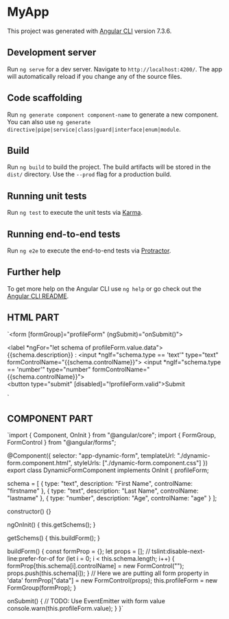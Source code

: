 # MyApp

This project was generated with [Angular CLI](https://github.com/angular/angular-cli) version 7.3.6.

## Development server

Run `ng serve` for a dev server. Navigate to `http://localhost:4200/`. The app will automatically reload if you change any of the source files.

## Code scaffolding

Run `ng generate component component-name` to generate a new component. You can also use `ng generate directive|pipe|service|class|guard|interface|enum|module`.

## Build

Run `ng build` to build the project. The build artifacts will be stored in the `dist/` directory. Use the `--prod` flag for a production build.

## Running unit tests

Run `ng test` to execute the unit tests via [Karma](https://karma-runner.github.io).

## Running end-to-end tests

Run `ng e2e` to execute the end-to-end tests via [Protractor](http://www.protractortest.org/).

## Further help

To get more help on the Angular CLI use `ng help` or go check out the [Angular CLI README](https://github.com/angular/angular-cli/blob/master/README.md).


## HTML PART

`<form [formGroup]="profileForm" (ngSubmit)="onSubmit()">
  <!-- Loop of schems -->
  <label *ngFor="let schema of profileForm.value.data">
    {{schema.description}} :
    <input *ngIf="schema.type == 'text'" type="text" formControlName="{{schema.controlName}}">
    <input *ngIf="schema.type == 'number'" type="number" formControlName="{{schema.controlName}}">
    <br>
  </label>
  <button type="submit" [disabled]="!profileForm.valid">Submit</button>
</form>`


## COMPONENT PART

`import { Component, OnInit } from "@angular/core";
import { FormGroup, FormControl } from "@angular/forms";

@Component({
  selector: "app-dynamic-form",
  templateUrl: "./dynamic-form.component.html",
  styleUrls: ["./dynamic-form.component.css"]
})
export class DynamicFormComponent implements OnInit {
  profileForm;

  schema = [
    { type: "text", description: "First Name", controlName: "firstname" },
    { type: "text", description: "Last Name", controlName: "lastname" },
    { type: "number", description: "Age", controlName: "age" }
  ];

  constructor() {}

  ngOnInit() {
    this.getSchems();
  }

  getSchems() {
    this.buildForm();
  }

  buildForm() {
    const formProp = {};
    let props = [];
    // tslint:disable-next-line:prefer-for-of
    for (let i = 0; i < this.schema.length; i++) {
      formProp[this.schema[i].controlName] = new FormControl("");
      props.push(this.schema[i]);
    }
    // Here we are putting all form property in 'data'
    formProp["data"] = new FormControl(props);
    this.profileForm = new FormGroup(formProp);
  }

  onSubmit() {
    // TODO: Use EventEmitter with form value
    console.warn(this.profileForm.value);
  }
}`
